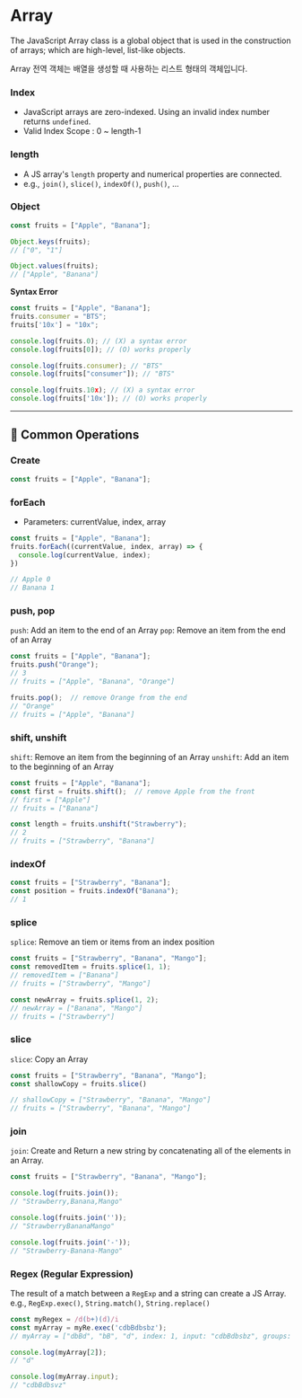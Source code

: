 # Array

The JavaScript Array class is a global object that is used in the construction of arrays; which are high-level, list-like objects.

Array 전역 객체는 배열을 생성할 때 사용하는 리스트 형태의 객체입니다.


### Index
- JavaScript arrays are zero-indexed. Using an invalid index number returns `undefined`.
- Valid Index Scope : 0 ~ length-1

### length
- A JS array's `length` property and numerical properties are connected.
- e.g., `join()`, `slice()`, `indexOf()`, `push()`, ...

### Object
```javascript
const fruits = ["Apple", "Banana"];

Object.keys(fruits);
// ["0", "1"]

Object.values(fruits);
// ["Apple", "Banana"]
```

**Syntax Error**
```javascript
const fruits = ["Apple", "Banana"];
fruits.consumer = "BTS";
fruits['10x'] = "10x";

console.log(fruits.0); // (X) a syntax error
console.log(fruits[0]); // (O) works properly

console.log(fruits.consumer); // "BTS"
console.log(fruits["consumer"]); // "BTS"

console.log(fruits.10x); // (X) a syntax error
console.log(fruits['10x']); // (O) works properly
```

----

## 🌟 Common Operations
### Create
```javascript
const fruits = ["Apple", "Banana"];
```

### forEach
- Parameters: currentValue, index, array
```javascript
const fruits = ["Apple", "Banana"];
fruits.forEach((currentValue, index, array) => {
  console.log(currentValue, index);
})

// Apple 0
// Banana 1
```

### push, pop
`push`: Add an item to the end of an Array
`pop`: Remove an item from the end of an Array
```javascript
const fruits = ["Apple", "Banana"];
fruits.push("Orange");
// 3
// fruits = ["Apple", "Banana", "Orange"]

fruits.pop();  // remove Orange from the end
// "Orange"
// fruits = ["Apple", "Banana"]
```

### shift, unshift
`shift`: Remove an item from the beginning of an Array
`unshift`: Add an item to the beginning of an Array
```javascript
const fruits = ["Apple", "Banana"];
const first = fruits.shift();  // remove Apple from the front
// first = ["Apple"]
// fruits = ["Banana"]

const length = fruits.unshift("Strawberry");
// 2
// fruits = ["Strawberry", "Banana"]
```

### indexOf
```javascript
const fruits = ["Strawberry", "Banana"];
const position = fruits.indexOf("Banana");
// 1
```

### splice
`splice`: Remove an tiem or items from an index position
```javascript
const fruits = ["Strawberry", "Banana", "Mango"];
const removedItem = fruits.splice(1, 1);
// removedItem = ["Banana"]
// fruits = ["Strawberry", "Mango"]

const newArray = fruits.splice(1, 2);
// newArray = ["Banana", "Mango"]
// fruits = ["Strawberry"]
```

### slice
`slice`: Copy an Array
```javascript
const fruits = ["Strawberry", "Banana", "Mango"];
const shallowCopy = fruits.slice()

// shallowCopy = ["Strawberry", "Banana", "Mango"]
// fruits = ["Strawberry", "Banana", "Mango"]
```

### join
`join`: Create and Return a new string by concatenating all of the elements in an Array.
```javascript
const fruits = ["Strawberry", "Banana", "Mango"];

console.log(fruits.join());
// "Strawberry,Banana,Mango"

console.log(fruits.join(''));
// "StrawberryBananaMango"

console.log(fruits.join('-'));
// "Strawberry-Banana-Mango"
```

### Regex (Regular Expression)
The result of a match between a `RegExp` and a string can create a JS Array.
e.g., `RegExp.exec()`, `String.match()`, `String.replace()`
```javascript
const myRegex = /d(b+)(d)/i
const myArray = myRe.exec('cdbBdbsbz');
// myArray = ["dbBd", "bB", "d", index: 1, input: "cdbBdbsbz", groups: undefined]

console.log(myArray[2]);
// "d"

console.log(myArray.input);
// "cdbBdbsvz"
```
